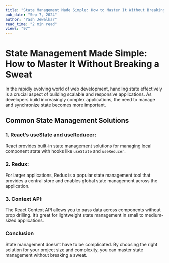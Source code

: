 ```yaml
---
title: "State Management Made Simple: How to Master It Without Breaking a Sweat"
pub_date: "Sep 7, 2024"
author: "Yash Jewalkar"
read_time: "2 min read"
views: "97"
---
```


# State Management Made Simple: How to Master It Without Breaking a Sweat

In the rapidly evolving world of web development, handling state effectively is a crucial aspect of building scalable and responsive applications. As developers build increasingly complex applications, the need to manage and synchronize state becomes more important.

## Common State Management Solutions

### 1. **React’s useState and useReducer:**
   React provides built-in state management solutions for managing local component state with hooks like `useState` and `useReducer`.

### 2. **Redux:**
   For larger applications, Redux is a popular state management tool that provides a central store and enables global state management across the application.

### 3. **Context API:**
   The React Context API allows you to pass data across components without prop drilling. It’s great for lightweight state management in small to medium-sized applications.

### Conclusion

State management doesn’t have to be complicated. By choosing the right solution for your project size and complexity, you can master state management without breaking a sweat.
